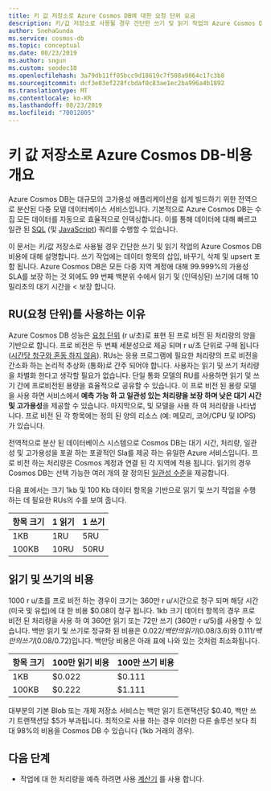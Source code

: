 ```yaml
---
title: 키 값 저장소로 Azure Cosmos DB에 대한 요청 단위 요금
description: 키/값 저장소로 사용될 경우 간단한 쓰기 및 읽기 작업의 Azure Cosmos DB의 요청 단위 요금에 대해 설명합니다.
author: SnehaGunda
ms.service: cosmos-db
ms.topic: conceptual
ms.date: 08/23/2019
ms.author: sngun
ms.custom: seodec18
ms.openlocfilehash: 3a79db11ff05bcc9d18619c7f508a9864c17c3b8
ms.sourcegitcommit: dcf3e03ef228fcbdaf0c83ae1ec2ba996a4b1892
ms.translationtype: MT
ms.contentlocale: ko-KR
ms.lasthandoff: 08/23/2019
ms.locfileid: "70012805"
---
```

# <a name="azure-cosmos-db-as-a-key-value-store--cost-overview"></a>키 값 저장소로 Azure Cosmos DB-비용 개요

Azure Cosmos DB는 대규모의 고가용성 애플리케이션을 쉽게 빌드하기 위한 전역으로 분산된 다중 모델 데이터베이스 서비스입니다. 기본적으로 Azure Cosmos DB는 수집 모든 데이터를 자동으로 효율적으로 인덱싱합니다. 이를 통해 데이터에 대해 빠르고 일관 된 [SQL](how-to-sql-query.md) (및 [JavaScript](stored-procedures-triggers-udfs.md)) 쿼리를 수행할 수 있습니다. 

이 문서는 키/값 저장소로 사용될 경우 간단한 쓰기 및 읽기 작업의 Azure Cosmos DB 비용에 대해 설명합니다. 쓰기 작업에는 데이터 항목의 삽입, 바꾸기, 삭제 및 upsert 포함 됩니다. Azure Cosmos DB은 모든 다중 지역 계정에 대해 99.999%의 가용성 SLA를 보장 하는 것 외에도 99 번째 백분위 수에서 읽기 및 (인덱싱된) 쓰기에 대해 10 밀리초의 대기 시간을 < 보장 합니다. 

## <a name="why-we-use-request-units-rus"></a>RU(요청 단위)를 사용하는 이유

Azure Cosmos DB 성능은 [요청 단위](request-units.md) (r u/초)로 표현 된 프로 비전 된 처리량의 양을 기반으로 합니다. 프로 비전은 두 번째 세분성으로 제공 되며 r u/초 단위로 구매 됩니다 ([시간당 청구와 혼동 하지 않음](https://azure.microsoft.com/pricing/details/cosmos-db/)). RUs는 응용 프로그램에 필요한 처리량의 프로 비전을 간소화 하는 논리적 추상화 (통화)로 간주 되어야 합니다. 사용자는 읽기 및 쓰기 처리량을 차별화 한다고 생각할 필요가 없습니다. 단일 통화 모델의 RU를 사용하면 읽기 및 쓰기 간에 프로비전된 용량을 효율적으로 공유할 수 있습니다. 이 프로 비전 된 용량 모델을 사용 하면 서비스에서 **예측 가능 하 고 일관성 있는 처리량을 보장 하며 낮은 대기 시간 및 고가용성**을 제공할 수 있습니다. 마지막으로, 및 모델을 사용 하 여 처리량을 나타냅니다. 프로 비전 된 각 항목에는 정의 된 양의 리소스 (예: 메모리, 코어/CPU 및 IOPS)가 있습니다.

전역적으로 분산 된 데이터베이스 시스템으로 Cosmos DB는 대기 시간, 처리량, 일관성 및 고가용성을 포괄 하는 포괄적인 Sla를 제공 하는 유일한 Azure 서비스입니다. 프로 비전 하는 처리량은 Cosmos 계정과 연결 된 각 지역에 적용 됩니다. 읽기의 경우 Cosmos DB는 선택 가능한 여러 개의 잘 정의된 [일관성 수준](consistency-levels.md)을 제공합니다. 

다음 표에서는 크기 1kb 및 100 Kb 데이터 항목을 기반으로 읽기 및 쓰기 작업을 수행 하는 데 필요한 RUs의 수를 보여 줍니다.

|항목 크기|1 읽기|1 쓰기|
|-------------|------|-------|
|1KB|1RU|5RU|
|100KB|10RU|50RU|

## <a name="cost-of-reads-and-writes"></a>읽기 및 쓰기의 비용

1000 r u/초를 프로 비전 하는 경우이 크기는 360만 r u/시간으로 청구 되며 해당 시간 (미국 및 유럽)에 대 한 비용 $0.08이 청구 됩니다. 1kb 크기 데이터 항목의 경우 프로 비전 된 처리량을 사용 하 여 360만 읽기 또는 72만 쓰기 (360만 r u/5)를 사용할 수 있습니다. 백만 읽기 및 쓰기로 정규화 된 비용은 $0.022/백만의 읽기 ($0.08/3.6)와 $0.111/백만의 쓰기 ($0.08/0.72)입니다. 백만당 비용은 아래 표에 나와 있는 것처럼 최소화됩니다.

|항목 크기|100만 읽기 비용|100만 쓰기 비용|
|-------------|-------|--------|
|1KB|$0.022|$0.111|
|100KB|$0.222|$1.111|


대부분의 기본 Blob 또는 개체 저장소 서비스는 백만 읽기 트랜잭션당 $0.40, 백만 쓰기 트랜잭션당 $5가 부과됩니다. 최적으로 사용 하는 경우 이러한 다른 솔루션 보다 최대 98%의 비용을 Cosmos DB 수 있습니다 (1kb 거래의 경우).

## <a name="next-steps"></a>다음 단계

* 작업에 대 한 처리량을 예측 하려면 사용 [계산기](https://cosmos.azure.com/capacitycalculator/) 를 사용 합니다.

